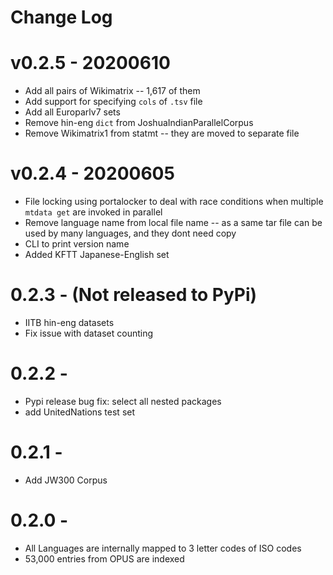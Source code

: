 # Change Log

# v0.2.5 - 20200610
- Add all pairs of Wikimatrix  -- 1,617 of them
- Add support for specifying `cols` of `.tsv` file
- Add all Europarlv7 sets
- Remove hin-eng `dict` from JoshuaIndianParallelCorpus
- Remove Wikimatrix1 from statmt -- they are moved to separate file 

# v0.2.4 - 20200605
- File locking using portalocker to deal with race conditions 
 when multiple `mtdata get` are invoked in parallel
- Remove language name from local file name 
  -- as a same tar file can be used by many languages, and they dont need copy
- CLI to print version name
- Added KFTT Japanese-English set

# 0.2.3 - (Not released to PyPi)
- IITB hin-eng datasets
- Fix issue with dataset counting

# 0.2.2 - 

- Pypi release bug fix: select all nested packages
- add UnitedNations test set

# 0.2.1 -  
-  Add JW300 Corpus 

# 0.2.0 - 
- All Languages are internally mapped to 3 letter codes of ISO codes
- 53,000 entries from OPUS are indexed



